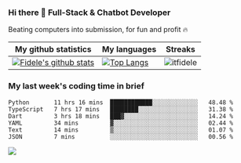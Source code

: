### Hi there 👋 Full-Stack & Chatbot Developer
<p>Beating computers into submission, for fun and profit 🔥</p>

|My github statistics|My languages|Streaks|
|-|-|-|
|[![Fidele's github stats](https://github-readme-stats.vercel.app/api?username=itfidele&count_private=true&show_icons=true&theme=dark&hide_title=true)](https://github.com/itfidele)|[![Top Langs](https://github-readme-stats.vercel.app/api/top-langs/?username=itfidele&show_icons=true&langs_count=10&theme=dark&layout=compact&hide_title=true)](https://github.com/itfidele)|![itfidele](https://github-readme-streak-stats.herokuapp.com/?user=itfidele&theme=dark)

### My last week's coding time in brief
<!--START_SECTION:waka-->

```text
Python       11 hrs 16 mins  ████████████░░░░░░░░░░░░░   48.48 %
TypeScript   7 hrs 17 mins   ████████░░░░░░░░░░░░░░░░░   31.38 %
Dart         3 hrs 18 mins   ███▓░░░░░░░░░░░░░░░░░░░░░   14.24 %
YAML         34 mins         ▓░░░░░░░░░░░░░░░░░░░░░░░░   02.44 %
Text         14 mins         ▒░░░░░░░░░░░░░░░░░░░░░░░░   01.07 %
JSON         7 mins          ░░░░░░░░░░░░░░░░░░░░░░░░░   00.56 %
```

<!--END_SECTION:waka-->

![](https://komarev.com/ghpvc/?username=itfidele)
